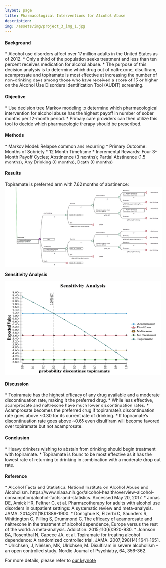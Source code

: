 ```yaml
---
layout: page
title: Pharmacological Interventions for Alcohol Abuse
description: 
img: /assets/img/project_3_img_1.jpg
---
```

<h4><b>Background</b></h4>
* Alcohol use disorders affect over 17 million adults in the United States as of 2012.
* Only a third of the population seeks treatment and less than ten percent receives medication for alcohol abuse.
* The purpose of this decision analysis is to determine which drug out of naltrexone, disulfiram, acamprosate and topiramate is most effective at increasing the number of non-drinking days among those who have received a score of 15 or higher on the Alcohol Use Disorders Identification Tool (AUDIT) screening.


<h4><b>Objective</b></h4>
* Use decision tree Markov modeling to determine which pharmacological intervention for alcohol abuse has the highest payoff in number of sober months per 12-month period.
* Primary care providers can then utilize this tool to decide which pharmacologic therapy should be prescribed.

<h4><b>Methods</b></h4>
* Markov Model: Relapse common and recurring
* Primary Outcome: Months of Sobriety 
* 12 Month Timeframe
* Incremental Rewards: Four 3-Month Payoff Cycles; Abstinence (3 months); Partial Abstinence (1.5 months); Any Drinking (0 months); Death (0 months)

<h4><b>Results</b></h4>
Topiramate is preferred arm with 7.62 months of abstinence:

<img align = "middle" src="/assets/img/project_3_img_2.jpg" width="700" >

**Sensitivity Analysis**

<img align = "middle" src="/assets/img/project_3_img_3.jpg" width="500" >


<h4><b>Discussion</b></h4>
* Topiramate has the highest efficacy of any drug available and a moderate discontinuation rate, making it the preferred drug.
* While less effective, acamprosate and naltrexone have much lower discontinuation rates.
* Acamprosate becomes the preferred drug if topiramate’s discontinuation rate goes above ~0.30 for its current rate of drinking.
* If topiramate’s discontinuation rate goes above ~0.65 even disulfiram will become favored over topiramate but not acamprosate.


<h4><b>Conclusion</b></h4>
* Heavy drinkers wishing to abstain from drinking should begin treatment with topiramate.
* Topiramate is found to be most effective as it has the lowest rate of returning to drinking in combination with a moderate drop out rate.

<h4><b>Reference</b></h4>
* Alcohol Facts and Statistics. National Institute on Alcohol Abuse and Alcoholism. https://www.niaaa.nih.gov/alcohol-health/overview-alcohol-consumption/alcohol-facts-and-statistics. Accessed May 20, 2017.
* Jonas DE, Amick HR, Feltner C, et al. Pharmacotherapy for adults with alcohol use disorders in outpatient settings: A systematic review and meta-analysis. JAMA. 2014;311(18):1889-1900.
* Donoghue K, Elzerbi C, Saunders R, Whittington C, Pilling S, Drummond C. The efficacy of acamprosate and naltrexone in the treatment of alcohol dependence, Europe versus the rest of the world: a meta‐analysis. Addiction. 2015;110(6):920-930.
* Johnson BA, Rosenthal N, Capece JA, et al. Topiramate for treating alcohol dependence: A randomized controlled trial. JAMA. 2007;298(14):1641-1651. 
* Ulrichsen, J, Nielsen, MK, Ulrichsen, M. Disulfiram in severe alcoholism – an open controlled study. Nordic Journal of Psychiatry, 64, 356-362.

For more details, please refer to [our keynote](/assets/pdf/keynote_1.pdf)